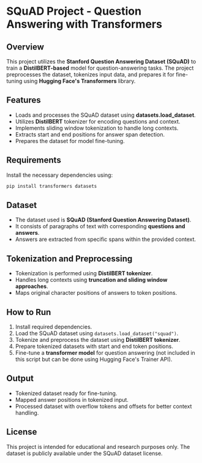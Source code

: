 # SQuAD Project - Question Answering with Transformers

## Overview
This project utilizes the **Stanford Question Answering Dataset (SQuAD)** to train a **DistilBERT-based** model for question-answering tasks. The project preprocesses the dataset, tokenizes input data, and prepares it for fine-tuning using **Hugging Face's Transformers** library.

## Features
- Loads and processes the SQuAD dataset using **datasets.load_dataset**.
- Utilizes **DistilBERT** tokenizer for encoding questions and context.
- Implements sliding window tokenization to handle long contexts.
- Extracts start and end positions for answer span detection.
- Prepares the dataset for model fine-tuning.

## Requirements
Install the necessary dependencies using:
```bash
pip install transformers datasets
```

## Dataset
- The dataset used is **SQuAD (Stanford Question Answering Dataset)**.
- It consists of paragraphs of text with corresponding **questions and answers**.
- Answers are extracted from specific spans within the provided context.

## Tokenization and Preprocessing
- Tokenization is performed using **DistilBERT tokenizer**.
- Handles long contexts using **truncation and sliding window approaches**.
- Maps original character positions of answers to token positions.

## How to Run
1. Install required dependencies.
2. Load the SQuAD dataset using `datasets.load_dataset("squad")`.
3. Tokenize and preprocess the dataset using **DistilBERT tokenizer**.
4. Prepare tokenized datasets with start and end token positions.
5. Fine-tune a **transformer model** for question answering (not included in this script but can be done using Hugging Face's Trainer API).

## Output
- Tokenized dataset ready for fine-tuning.
- Mapped answer positions in tokenized input.
- Processed dataset with overflow tokens and offsets for better context handling.

## License
This project is intended for educational and research purposes only. The dataset is publicly available under the SQuAD dataset license.

